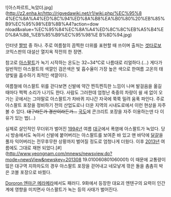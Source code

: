 ![아스파르트_녹았더.jpg](http://z2.enha.kr/http://rigvedawiki.net/r1/wiki.php/%EC%95%8
4%EC%8A%A4%ED%8C%94%ED%8A%B8%EA%B0%80%20%EB%85%B9%EC%95%98%EB%8B%A4?action=dow
nload&value=%EC%95%84%EC%8A%A4%ED%8C%8C%EB%A5%B4%ED%8A%B8_%EB%85%B9%EC%95%98%E
B%8D%94.jpg)

인터넷 [짤방](%EC%A7%A4%EB%B0%A9.md) 중 하나. 주로 여름철의 끔찍한 더위를 표현할 때 쓰이며 출처는
[겟타로보](%EA%B2%9F%ED%83%80%EB%A1%9C%EB%B3%B4.md) 코믹스판의 대설산 열지옥 작전의 한 장면.

참고로 [아스팔트](%EC%95%84%EC%8A%A4%ED%8C%94%ED%8A%B8.md)가 녹기 시작하는 온도는 32~34℃로
나름대로 리얼하다.(...) 게다가 일반적인 아스팔트의 색깔인 검은색은 빛 흡수율이 가장 높은 색으로 한여름 고온의 태양빛을 흡수하기 최적인
색깔이다.

여름철에 아스팔트 위를 걷다보면 신발에 약간 찐득찐득한 느낌이 나며 발걸음을 옮길 때마다 쩍쩍 소리가 나기도 한다. 사람도 그러한데 엄청난
축중의 차량이 쉴 새 없이 오가는 곳에서는 그야말로 아스팔트가 차바퀴 지나간 자국에 쭉쭉 밀려 움푹 파인다. 주로 아스팔트 포장을 정비하기
전의 산업도로나 더운 지역의 시내도로에서 이런 현상을 자주 볼 수 있다. <del>대구라든가 경산이라든가...</del>
[국도](%EA%B5%AD%EB%8F%84.md)에 콘크리트 포장을 자주 이용하는덴 다 이유가 있는 법(...)

실제로 살인적인 무더위가 벌어진 [1994년](1994%EB%85%84.md) 여름
[대구](%EB%8C%80%EA%B5%AC%EA%B4%91%EC%97%AD%EC%8B%9C.md)에서 폭염에 아스팔트가 녹았다. 당시
방송에서도 녹아서 신발에 붙어버리는 아스팔트를 보여준 바 있고 맨 바닥에 [달걀](%EB%8B%AC%EA%B1%80.md)을 풀자
익어버리는 전무후무한 상황까지 벌어질 정도로 엄청나게 더웠다. 이후 [2013년](2013%EB%85%84.md) 여름에도 그대로 재현
되었다.[#](http://www.yeongnam.com/mnews/newsview.do?mode=newsView&newskey=201308
19.010060801060001) 이 때문에 교통량이 많은 대구역 지하차도의 경우 아스팔트 포장을 걷어내고 네모낳게 깎은 돌을 촘촘히 박은
코블 포장으로 바꿨다.

[Dororon 엔마군 메라메라](Dororon%20%EC%97%94%EB%A7%88%EA%B5%B0%20%EB%A9%94%EB%9D%BC%EB%A9%94%EB%9D%BC.md)에서도 패러디. 9화에서 등장한 대요괴 엔텐구의 요력이 인간계에 영향을 미치면사 아스팔트가 녹는
등의 사태가 벌어진다.


